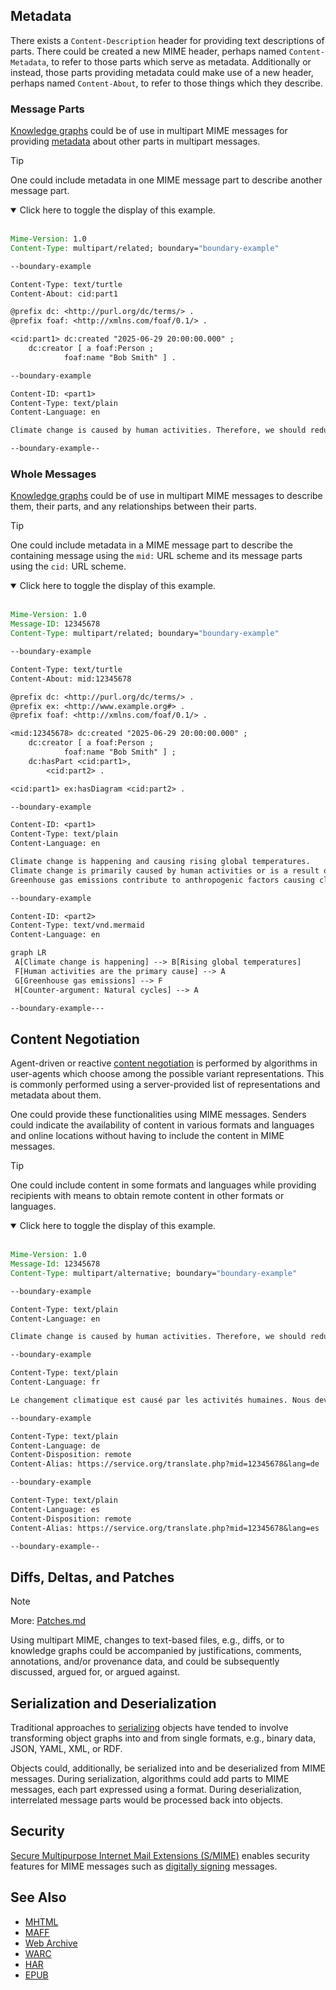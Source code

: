 ## Metadata

There exists a `Content-Description` header for providing text descriptions of parts. There could be created a new MIME header, perhaps named `Content-Metadata`, to refer to those parts which serve as metadata. Additionally or instead, those parts providing metadata could make use of a new header, perhaps named `Content-About`, to refer to those things which they describe.

### Message Parts

[Knowledge graphs](https://en.wikipedia.org/wiki/Knowledge_graph) could be of use in multipart MIME messages for providing [metadata](https://en.wikipedia.org/wiki/Metadata) about other parts in multipart messages.

> [!TIP]
> One could include metadata in one MIME message part to describe another message part.
> 
> <details open>
> <summary>Click here to toggle the display of this example.</summary>
> <br>
> 
> ```email
> Mime-Version: 1.0
> Content-Type: multipart/related; boundary="boundary-example"
> 
> --boundary-example
> 
> Content-Type: text/turtle
> Content-About: cid:part1
> 
> @prefix dc: <http://purl.org/dc/terms/> .
> @prefix foaf: <http://xmlns.com/foaf/0.1/> .
> 
> <cid:part1> dc:created "2025-06-29 20:00:00.000" ;
>     dc:creator [ a foaf:Person ;
>             foaf:name "Bob Smith" ] .
> 
> --boundary-example
> 
> Content-ID: <part1>
> Content-Type: text/plain
> Content-Language: en
> 
> Climate change is caused by human activities. Therefore, we should reduce carbon emissions.
> 
> --boundary-example--
> ```
> </details>

### Whole Messages

[Knowledge graphs](https://en.wikipedia.org/wiki/Knowledge_graph) could be of use in multipart MIME messages to describe them, their parts, and any relationships between their parts.

> [!TIP]
> One could include metadata in a MIME message part to describe the containing message using the `mid:` URL scheme and its message parts using the `cid:` URL scheme.
> 
> <details open>
> <summary>Click here to toggle the display of this example.</summary>
> <br>
> 
> ```email
> Mime-Version: 1.0
> Message-ID: 12345678
> Content-Type: multipart/related; boundary="boundary-example"
> 
> --boundary-example
> 
> Content-Type: text/turtle
> Content-About: mid:12345678
> 
> @prefix dc: <http://purl.org/dc/terms/> .
> @prefix ex: <http://www.example.org#> .
> @prefix foaf: <http://xmlns.com/foaf/0.1/> .
> 
> <mid:12345678> dc:created "2025-06-29 20:00:00.000" ;
>     dc:creator [ a foaf:Person ;
>             foaf:name "Bob Smith" ] ;
>     dc:hasPart <cid:part1>,
>         <cid:part2> .
> 
> <cid:part1> ex:hasDiagram <cid:part2> .
> 
> --boundary-example
> 
> Content-ID: <part1>
> Content-Type: text/plain
> Content-Language: en
> 
> Climate change is happening and causing rising global temperatures.
> Climate change is primarily caused by human activities or is a result of natural cycles.
> Greenhouse gas emissions contribute to anthropogenic factors causing climate change.
> 
> --boundary-example
> 
> Content-ID: <part2>
> Content-Type: text/vnd.mermaid
> Content-Language: en
> 
> graph LR
>  A[Climate change is happening] --> B[Rising global temperatures]
>  F[Human activities are the primary cause] --> A
>  G[Greenhouse gas emissions] --> F
>  H[Counter-argument: Natural cycles] --> A
> 
> --boundary-example---
> ```
> </details>

## Content Negotiation

Agent-driven or reactive [content negotiation](https://en.wikipedia.org/wiki/Content_negotiation) is performed by algorithms in user-agents which choose among the possible variant representations. This is commonly performed using a server-provided list of representations and metadata about them.

One could provide these functionalities using MIME messages. Senders could indicate the availability of content in various formats and languages and online locations without having to include the content in MIME messages.

> [!TIP]
> One could include content in some formats and languages while providing recipients with means to obtain remote content in other formats or languages.
> 
> <details open>
> <summary>Click here to toggle the display of this example.</summary>
> <br>
> 
> ```email
> Mime-Version: 1.0
> Message-Id: 12345678
> Content-Type: multipart/alternative; boundary="boundary-example"
> 
> --boundary-example
> 
> Content-Type: text/plain
> Content-Language: en
> 
> Climate change is caused by human activities. Therefore, we should reduce carbon emissions.
> 
> --boundary-example
> 
> Content-Type: text/plain
> Content-Language: fr
> 
> Le changement climatique est causé par les activités humaines. Nous devons donc réduire les émissions de carbone.
> 
> --boundary-example
> 
> Content-Type: text/plain
> Content-Language: de
> Content-Disposition: remote
> Content-Alias: https://service.org/translate.php?mid=12345678&lang=de
> 
> --boundary-example
> 
> Content-Type: text/plain
> Content-Language: es
> Content-Disposition: remote
> Content-Alias: https://service.org/translate.php?mid=12345678&lang=es
> 
> --boundary-example--
> ```
> </details>

## Diffs, Deltas, and Patches
> [!NOTE]
> More: [Patches.md](Patches.md)

Using multipart MIME, changes to text-based files, e.g., diffs, or to knowledge graphs could be accompanied by justifications, comments, annotations, and/or provenance data, and could be subsequently discussed, argued for, or argued against.

## Serialization and Deserialization

Traditional approaches to [serializing](https://en.wikipedia.org/wiki/Serialization) objects have tended to involve transforming object graphs into and from single formats, e.g., binary data, JSON, YAML, XML, or RDF.

Objects could, additionally, be serialized into and be deserialized from MIME messages. During serialization, algorithms could add parts to MIME messages, each part expressed using a format. During deserialization, interrelated message parts would be processed back into objects.

## Security

[Secure Multipurpose Internet Mail Extensions (S/MIME)](https://en.wikipedia.org/wiki/S/MIME) enables security features for MIME messages such as [digitally signing](https://en.wikipedia.org/wiki/Digital_signature) messages.

## See Also

* [MHTML](https://en.wikipedia.org/wiki/MHTML)
* [MAFF](https://en.wikipedia.org/wiki/Mozilla_Archive_Format)
* [Web Archive](https://en.wikipedia.org/wiki/Web_Archive_(file_format))
* [WARC](https://en.wikipedia.org/wiki/WARC_(file_format))
* [HAR](https://en.wikipedia.org/wiki/HAR_(file_format))
* [EPUB](https://en.wikipedia.org/wiki/EPUB)

